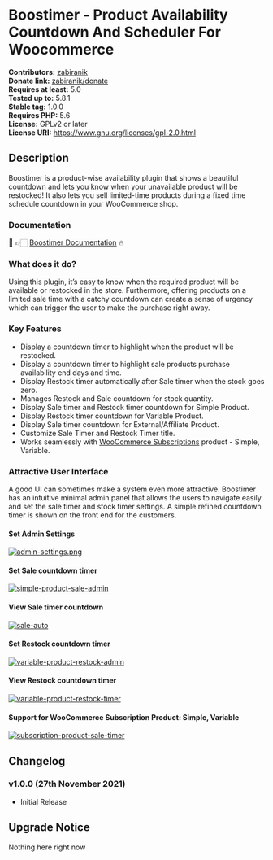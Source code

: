 # Boostimer - Product Availability Countdown And Scheduler For Woocommerce

**Contributors:** [zabiranik](https://profiles.wordpress.org/zabiranik/)  
**Donate link:** [zabiranik/donate](https://www.buymeacoffee.com/zabiranik)  
**Requires at least:** 5.0  
**Tested up to:** 5.8.1  
**Stable tag:** 1.0.0  
**Requires PHP:** 5.6  
**License:** GPLv2 or later  
**License URI:** https://www.gnu.org/licenses/gpl-2.0.html

## Description

Boostimer is a product-wise availability plugin that shows a beautiful countdown and lets you know when your unavailable product will be restocked! It also lets you sell limited-time products during a fixed time schedule countdown in your WooCommerce shop.

### Documentation

📄 👉🏻 [Boostimer Documentation](https://docs.boostimer.com/) 🔥

### What does it do?

Using this plugin, it’s easy to know when the required product will be available or restocked in the store. Furthermore, offering products on a limited sale time with a catchy countdown can create a sense of urgency which can trigger the user to make the purchase right away.

### Key Features

-   Display a countdown timer to highlight when the product will be restocked.
-   Display a countdown timer to highlight sale products purchase availability end days and time.
-   Display Restock timer automatically after Sale timer when the stock goes zero.
-   Manages Restock and Sale countdown for stock quantity.
-   Display Sale timer and Restock timer countdown for Simple Product.
-   Display Restock timer countdown for Variable Product.
-   Display Sale timer countdown for External/Affiliate Product.
-   Customize Sale Timer and Restock Timer title.
-   Works seamlessly with [WooCommerce Subscriptions](https://woocommerce.com/products/woocommerce-subscriptions/) product - Simple, Variable.

### Attractive User Interface

A good UI can sometimes make a system even more attractive. Boostimer has an intuitive minimal admin panel that allows the users to navigate easily and set the sale timer and stock timer settings. A simple refined countdown timer is shown on the front end for the customers.

#### Set Admin Settings

[![admin-settings.png](https://i.postimg.cc/ydJctCTs/admin-dashboard.png)]()

#### Set Sale countdown timer

[![simple-product-sale-admin](https://i.postimg.cc/ZqQP2139/05-simple-product-sale-admin.png)]()

#### View Sale timer countdown

[![sale-auto](https://i.postimg.cc/0NnFS5LT/09-sale-auto.png)]()

#### Set Restock countdown timer

[![variable-product-restock-admin](https://i.postimg.cc/8CpLLxkK/1.png)]()

#### View Restock countdown timer

[![variable-product-restock-timer](https://i.postimg.cc/1zXcW9gh/02-variable-product-restock-timer.png)]()

#### Support for WooCommerce Subscription Product: Simple, Variable

[![subscription-product-sale-timer](https://i.postimg.cc/wMXhtMrJ/03-subscription-product-sale-timer.png)]()

## Changelog

### v1.0.0 (27th November 2021)

-   Initial Release

## Upgrade Notice

Nothing here right now
